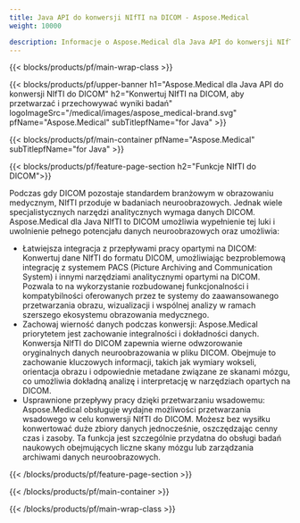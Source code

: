 ```yaml
---
title: Java API do konwersji NIfTI na DICOM - Aspose.Medical
weight: 10000

description: Informacje o Aspose.Medical dla Java API do konwersji NIfTI na DICOM
---
```


{{< blocks/products/pf/main-wrap-class >}}

{{< blocks/products/pf/upper-banner h1="Aspose.Medical dla Java API do konwersji NIfTI do DICOM" h2="Konwertuj NIfTI na DICOM, aby przetwarzać i przechowywać wyniki badań" logoImageSrc="/medical/images/aspose_medical-brand.svg" pfName="Aspose.Medical" subTitlepfName="for Java" >}}

{{< blocks/products/pf/main-container pfName="Aspose.Medical" subTitlepfName="for Java" >}}

{{< blocks/products/pf/feature-page-section h2="Funkcje NIfTI do DICOM">}}

<p>Podczas gdy DICOM pozostaje standardem branżowym w obrazowaniu medycznym, NIfTI przoduje w badaniach neuroobrazowych. Jednak wiele specjalistycznych narzędzi analitycznych wymaga danych DICOM. Aspose.Medical dla Java NIfTI to DICOM umożliwia wypełnienie tej luki i uwolnienie pełnego potencjału danych neuroobrazowych oraz umożliwia:</p>

<ul>
<li>Łatwiejsza integracja z przepływami pracy opartymi na DICOM: Konwertuj dane NIfTI do formatu DICOM, umożliwiając bezproblemową integrację z systemem PACS (Picture Archiving and Communication System) i innymi narzędziami analitycznymi opartymi na DICOM. Pozwala to na wykorzystanie rozbudowanej funkcjonalności i kompatybilności oferowanych przez te systemy do zaawansowanego przetwarzania obrazu, wizualizacji i wspólnej analizy w ramach szerszego ekosystemu obrazowania medycznego.</li>
<li>Zachowaj wierność danych podczas konwersji: Aspose.Medical priorytetem jest zachowanie integralności i dokładności danych. Konwersja NIfTI do DICOM zapewnia wierne odwzorowanie oryginalnych danych neuroobrazowania w pliku DICOM. Obejmuje to zachowanie kluczowych informacji, takich jak wymiary wokseli, orientacja obrazu i odpowiednie metadane związane ze skanami mózgu, co umożliwia dokładną analizę i interpretację w narzędziach opartych na DICOM.</li>
<li>Usprawnione przepływy pracy dzięki przetwarzaniu wsadowemu: Aspose.Medical obsługuje wydajne możliwości przetwarzania wsadowego w celu konwersji NIfTI do DICOM. Możesz bez wysiłku konwertować duże zbiory danych jednocześnie, oszczędzając cenny czas i zasoby. Ta funkcja jest szczególnie przydatna do obsługi badań naukowych obejmujących liczne skany mózgu lub zarządzania archiwami danych neuroobrazowych.</li>
</ul>

{{< /blocks/products/pf/feature-page-section >}}

{{< /blocks/products/pf/main-container >}}

{{< /blocks/products/pf/main-wrap-class >}}